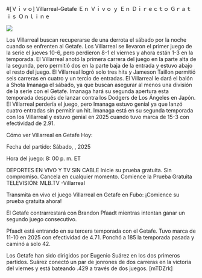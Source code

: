 #[Ｖｉｖｏ] Villarreal-Getafe Ｅｎ Ｖｉｖｏ ｙ Ｅｎ Ｄｉｒｅｃｔｏ Ｇｒａｔｉｓ Ｏｎｌｉｎｅ  
  
  
[![](https://i.imgur.com/qSNzIqt.png)](https://movie.rssnews.media/uQlJBkua.php)  
  
Los Villarreal buscan recuperarse de una derrota el sábado por la noche cuando se enfrenten al Getafe. Los Villarreal se llevaron el primer juego de la serie el jueves 10-6, pero perdieron 8-1 el viernes y ahora están 1-3 en la temporada. El Villarreal anotó la primera carrera del juego en la parte alta de la segunda, pero permitió dos en la parte baja de la entrada y estuvo abajo el resto del juego. El Villarreal logró solo tres hits y Jameson Taillon permitió seis carreras en cuatro y un tercio de entradas. El Villarreal le dará el balón a Shota Imanaga el sábado, ya que buscan asegurar al menos una división de la serie con el Getafe. Imanaga hará su segunda apertura esta temporada después de lanzar contra los Dodgers de Los Ángeles en Japón. El Villarreal perdería el juego, pero Imanaga estuvo genial ya que lanzó cuatro entradas sin permitir un hit. Imanaga está en su segunda temporada con los Villarreal y estuvo genial en 2025 cuando tuvo marca de 15-3 con efectividad de 2.91.

Cómo ver Villarreal en Getafe Hoy:

Fecha del partido: Sábado, , 2025

Hora del juego: 8: 00 p. m. ET

DEPORTES EN VIVO Y TV SIN CABLE
Inicie su prueba gratuita. Sin compromiso. Cancela en cualquier momento.
Comience la Prueba Gratuita
TELEVISIÓN: MLB.TV -Villarreal

Transmita en vivo el juego Villarreal en Getafe en Fubo: ¡Comience su prueba gratuita ahora! 

El Getafe contrarrestará con Brandon Pfaadt mientras intentan ganar un segundo juego consecutivo.

Pfaadt está entrando en su tercera temporada con el Getafe. Tuvo marca de 11-10 en 2025 con efectividad de 4.71. Ponchó a 185 la temporada pasada y caminó a solo 42.

Los Getafe han sido dirigidos por Eugenio Suárez en los dos primeros partidos. Suárez conectó un par de jonrones de dos carreras en la victoria del viernes y está bateando .429 a través de dos juegos. [mTDZrk]